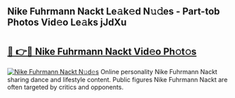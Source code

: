 ## Nike Fuhrmann Nackt Le𝚊k𝚎d N𝚞𝚍es - Part-tob Photos Vid𝚎o Le𝚊ks jJdXu

# <h2><a href="http://fb7cuo6.evod.top/?m=Nike+Fuhrmann+Nackt">🔗 👉🔴 Nike Fuhrmann Nackt Vid𝚎o Ph𝚘t𝚘s</a></h2>

[![Nike Fuhrmann Nackt N𝚞d𝚎s](https://i.imgur.com/8V9OHl7.gif)](http://fb7cuo6.evod.top/?m=Nike+Fuhrmann+Nackt)
Online personality Nike Fuhrmann Nackt sharing dance and lifestyle content. Public figures Nike Fuhrmann Nackt are often targeted by critics and opponents. 

